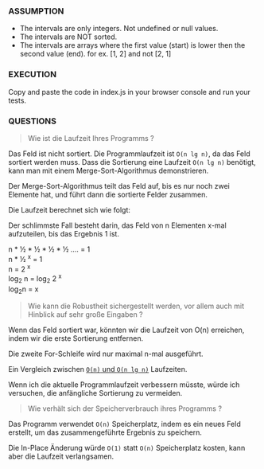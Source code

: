 ### ASSUMPTION

- The intervals are only integers. Not undefined or null values.
- The intervals are NOT sorted.
- The intervals are arrays where the first value (start) is lower then the second value (end). for ex. [1, 2] and not [2, 1]

### EXECUTION

Copy and paste the code in index.js in your browser console and run your tests.

### QUESTIONS
>Wie ist die Laufzeit Ihres Programms ? 

Das Feld ist nicht sortiert. 
Die Programmlaufzeit ist `O(n lg n)`, da das Feld sortiert werden muss.
Dass die Sortierung eine Laufzeit `O(n lg n)` benötigt, kann man mit einem Merge-Sort-Algorithmus demonstrieren. 

Der Merge-Sort-Algorithmus teilt das Feld auf, bis es nur noch zwei Elemente hat, und führt dann die sortierte Felder zusammen.

Die Laufzeit berechnet sich wie folgt:


Der schlimmste Fall besteht darin, das Feld von n Elementen x-mal aufzuteilen, bis das Ergebnis 1 ist.

n * ½ * ½ * ½ * ½ …. = 1     
n * ½ <sup>x</sup> = 1     
n = 2 <sup>x</sup>     
log<sub>2</sub> n = log<sub>2</sub> 2 <sup>x</sup>     
log<sub>2</sub>n = x     

>Wie kann die Robustheit sichergestellt werden, vor allem auch mit Hinblick auf sehr große
Eingaben ?

Wenn das Feld sortiert war, könnten wir die Laufzeit von O(n) erreichen, indem wir die erste Sortierung entfernen.

Die zweite For-Schleife wird nur maximal n-mal ausgeführt. 

Ein Vergleich zwischen [`O(n)` und `O(n lg n)`](https://stackoverflow.com/a/43174391/7295772) Laufzeiten.

Wenn ich die aktuelle Programmlaufzeit verbessern müsste, würde ich versuchen, die anfängliche Sortierung zu vermeiden.

>Wie verhält sich der Speicherverbrauch ihres Programms ?

Das Programm verwendet `O(n)` Speicherplatz, indem es ein neues Feld erstellt, um das zusammengeführte Ergebnis zu speichern.

Die In-Place Änderung würde `O(1)` statt `O(n)` Speicherplatz kosten, kann aber die Laufzeit verlangsamen.
